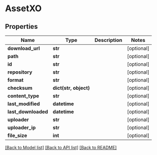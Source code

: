 # AssetXO

## Properties
Name | Type | Description | Notes
------------ | ------------- | ------------- | -------------
**download_url** | **str** |  | [optional] 
**path** | **str** |  | [optional] 
**id** | **str** |  | [optional] 
**repository** | **str** |  | [optional] 
**format** | **str** |  | [optional] 
**checksum** | **dict(str, object)** |  | [optional] 
**content_type** | **str** |  | [optional] 
**last_modified** | **datetime** |  | [optional] 
**last_downloaded** | **datetime** |  | [optional] 
**uploader** | **str** |  | [optional] 
**uploader_ip** | **str** |  | [optional] 
**file_size** | **int** |  | [optional] 

[[Back to Model list]](../README.md#documentation-for-models) [[Back to API list]](../README.md#documentation-for-api-endpoints) [[Back to README]](../README.md)

